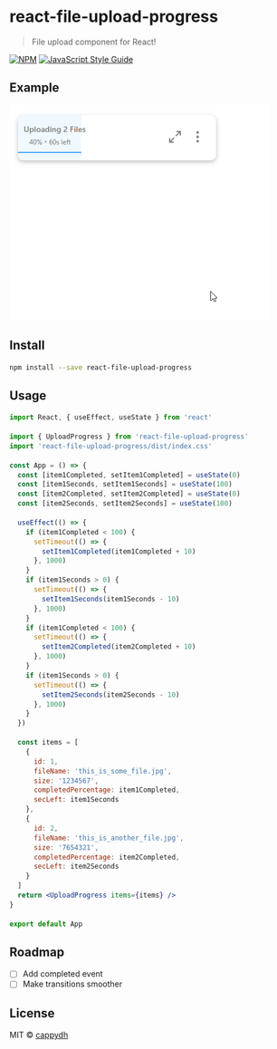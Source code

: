 # react-file-upload-progress

> File upload component for React!

[![NPM](https://img.shields.io/npm/v/react-file-upload-progress.svg)](https://www.npmjs.com/package/cappys-react-file-upload-progress) [![JavaScript Style Guide](https://img.shields.io/badge/code_style-standard-brightgreen.svg)](https://standardjs.com)

## Example

![Example](example/2020-08-23_19-12-45.gif)

## Install

```bash
npm install --save react-file-upload-progress
```

## Usage

```jsx
import React, { useEffect, useState } from 'react'

import { UploadProgress } from 'react-file-upload-progress'
import 'react-file-upload-progress/dist/index.css'

const App = () => {
  const [item1Completed, setItem1Completed] = useState(0)
  const [item1Seconds, setItem1Seconds] = useState(100)
  const [item2Completed, setItem2Completed] = useState(0)
  const [item2Seconds, setItem2Seconds] = useState(100)

  useEffect(() => {
    if (item1Completed < 100) {
      setTimeout(() => {
        setItem1Completed(item1Completed + 10)
      }, 1000)
    }
    if (item1Seconds > 0) {
      setTimeout(() => {
        setItem1Seconds(item1Seconds - 10)
      }, 1000)
    }
    if (item1Completed < 100) {
      setTimeout(() => {
        setItem2Completed(item2Completed + 10)
      }, 1000)
    }
    if (item1Seconds > 0) {
      setTimeout(() => {
        setItem2Seconds(item2Seconds - 10)
      }, 1000)
    }
  })

  const items = [
    {
      id: 1,
      fileName: 'this_is_some_file.jpg',
      size: '1234567',
      completedPercentage: item1Completed,
      secLeft: item1Seconds
    },
    {
      id: 2,
      fileName: 'this_is_another_file.jpg',
      size: '7654321',
      completedPercentage: item2Completed,
      secLeft: item2Seconds
    }
  ]
  return <UploadProgress items={items} />
}

export default App
```

## Roadmap

- [ ] Add completed event
- [ ] Make transitions smoother

## License

MIT © [cappydh](https://github.com/cappydh)
